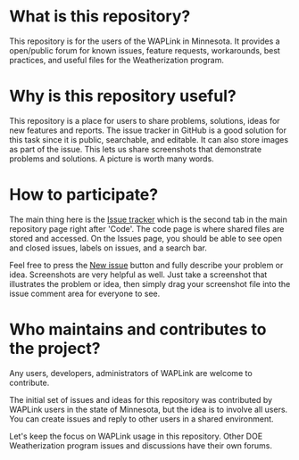 
# What is this repository?

This repository is for the users of the WAPLink in Minnesota.  It provides a open/public forum for known issues, feature requests, workarounds, best practices, and useful files for the Weatherization program.

# Why is this repository useful?


This repository is a place for users to share problems, solutions, ideas for new features and reports.  The issue tracker in GitHub is a good solution for this task since it is public, searchable, and editable.  It can also store images as part of the issue. This lets us share screenshots that demonstrate problems and solutions.  A picture is worth many words.

# How to participate?

The main thing here is the [Issue tracker](https://github.com/fishbaugher/WAPLink-Issues/issues) which is the second tab in the main repository page right after 'Code'.  The code page is where shared files are stored and accessed. On the Issues page, you should be able to see open and closed issues, labels on issues, and a search bar.

Feel free to press the [New issue](https://github.com/fishbaugher/WAPLink-Issues/issues/new) button and fully describe your problem or idea.  Screenshots are very helpful as well.  Just take a screenshot that illustrates the problem or idea, then simply drag your screenshot file into the issue comment area for everyone to see.

# Who maintains and contributes to the project?

Any users, developers, administrators of WAPLink are welcome to contribute.

The initial set of issues and ideas for this repository was contributed by WAPLink users in the state of Minnesota, but the idea is to involve all users.  You can create issues and reply to other users in a shared environment.

Let's keep the focus on WAPLink usage in this repository.  Other DOE Weatherization program issues and discussions have their own forums.
